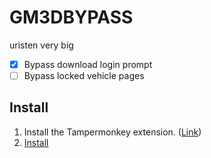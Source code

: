 # GM3DBYPASS

uristen very big

- [x] Bypass download login prompt
- [ ] Bypass locked vehicle pages

## Install

1. Install the Tampermonkey extension. ([Link](https://www.tampermonkey.net))
2. [Install](https://github.com/k3rielit/scripts/raw/main/gamemodels3d/gm3dbypass.user.js)
